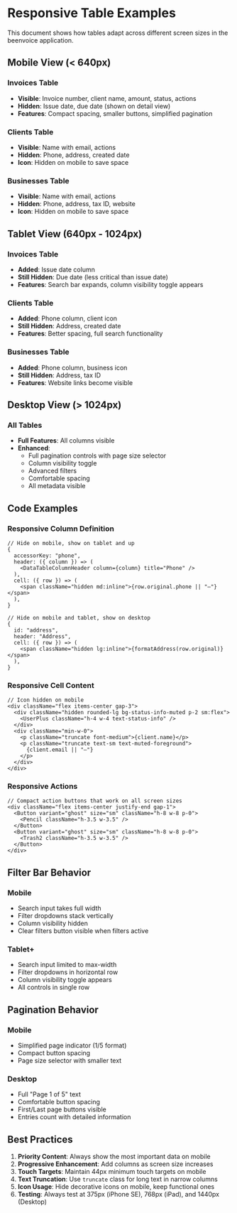 # Responsive Table Examples

This document shows how tables adapt across different screen sizes in the beenvoice application.

## Mobile View (< 640px)

### Invoices Table
- **Visible**: Invoice number, client name, amount, status, actions
- **Hidden**: Issue date, due date (shown on detail view)
- **Features**: Compact spacing, smaller buttons, simplified pagination

### Clients Table
- **Visible**: Name with email, actions
- **Hidden**: Phone, address, created date
- **Icon**: Hidden on mobile to save space

### Businesses Table
- **Visible**: Name with email, actions
- **Hidden**: Phone, address, tax ID, website
- **Icon**: Hidden on mobile to save space

## Tablet View (640px - 1024px)

### Invoices Table
- **Added**: Issue date column
- **Still Hidden**: Due date (less critical than issue date)
- **Features**: Search bar expands, column visibility toggle appears

### Clients Table
- **Added**: Phone column, client icon
- **Still Hidden**: Address, created date
- **Features**: Better spacing, full search functionality

### Businesses Table
- **Added**: Phone column, business icon
- **Still Hidden**: Address, tax ID
- **Features**: Website links become visible

## Desktop View (> 1024px)

### All Tables
- **Full Features**: All columns visible
- **Enhanced**: 
  - Full pagination controls with page size selector
  - Column visibility toggle
  - Advanced filters
  - Comfortable spacing
  - All metadata visible

## Code Examples

### Responsive Column Definition
```tsx
// Hide on mobile, show on tablet and up
{
  accessorKey: "phone",
  header: ({ column }) => (
    <DataTableColumnHeader column={column} title="Phone" />
  ),
  cell: ({ row }) => (
    <span className="hidden md:inline">{row.original.phone || "—"}</span>
  ),
}

// Hide on mobile and tablet, show on desktop
{
  id: "address",
  header: "Address",
  cell: ({ row }) => (
    <span className="hidden lg:inline">{formatAddress(row.original)}</span>
  ),
}
```

### Responsive Cell Content
```tsx
// Icon hidden on mobile
<div className="flex items-center gap-3">
  <div className="hidden rounded-lg bg-status-info-muted p-2 sm:flex">
    <UserPlus className="h-4 w-4 text-status-info" />
  </div>
  <div className="min-w-0">
    <p className="truncate font-medium">{client.name}</p>
    <p className="truncate text-sm text-muted-foreground">
      {client.email || "—"}
    </p>
  </div>
</div>
```

### Responsive Actions
```tsx
// Compact action buttons that work on all screen sizes
<div className="flex items-center justify-end gap-1">
  <Button variant="ghost" size="sm" className="h-8 w-8 p-0">
    <Pencil className="h-3.5 w-3.5" />
  </Button>
  <Button variant="ghost" size="sm" className="h-8 w-8 p-0">
    <Trash2 className="h-3.5 w-3.5" />
  </Button>
</div>
```

## Filter Bar Behavior

### Mobile
- Search input takes full width
- Filter dropdowns stack vertically
- Column visibility hidden
- Clear filters button visible when filters active

### Tablet+
- Search input limited to max-width
- Filter dropdowns in horizontal row
- Column visibility toggle appears
- All controls in single row

## Pagination Behavior

### Mobile
- Simplified page indicator (1/5 format)
- Compact button spacing
- Page size selector with smaller text

### Desktop
- Full "Page 1 of 5" text
- Comfortable button spacing
- First/Last page buttons visible
- Entries count with detailed information

## Best Practices

1. **Priority Content**: Always show the most important data on mobile
2. **Progressive Enhancement**: Add columns as screen size increases
3. **Touch Targets**: Maintain 44px minimum touch targets on mobile
4. **Text Truncation**: Use `truncate` class for long text in narrow columns
5. **Icon Usage**: Hide decorative icons on mobile, keep functional ones
6. **Testing**: Always test at 375px (iPhone SE), 768px (iPad), and 1440px (Desktop)